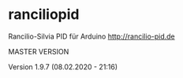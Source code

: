 # ranciliopid
Rancilio-Silvia PID für Arduino http://rancilio-pid.de

MASTER VERSION

Version 1.9.7 (08.02.2020 - 21:16)

